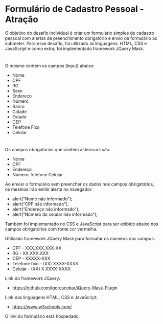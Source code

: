 # Formulário de Cadastro Pessoal - Atração

O objetivo do desafio individual é criar um formulário simples de cadastro pessoal com alertas de preenchimento obrigatório e envio de formulário ao submeter. Para esse desafio, foi utilizado as linguagens: HTML, CSS e JavaScript e como extra, foi implementado framework JQuery Mask.
#
O mesmo contém os campos (input) abaixo:
- Nome
- CPF
- RG
- Sexo
- Endereço
- Número
- Bairro
- Cidade
- Estado
- CEP
- Telefone Fixo
- Celular
#

Os campos obrigatórios que contém asteriscos são:
- Nome
- CPF
- Endereço 
- Número Telefone Celular

Ao enviar o formulário sem preencher os dados nos campos obrigatórios, os mesmos irão emitir alerta no navegador: 
- alert("Nome não informado");
- alert("CPF não informado");
- alert("Endereço não informado");
- alert("Número do celular não informado");

Também foi implementado no CSS e JavaScript para ser exibido abaixo nos campos obrigatórios com fonte cor vermelha.

Utilizado framework JQuery Mask para formatar os números dos campos:
* CPF -  XXX.XXX.XXX-XX
* RG - XX.XXX.XXX
* CEP - XXXXX-XXX
* Telefone fixo - (XX) XXXX-XXXX
* Celular - (XX) X XXXX-XXXX

Link do framework JQuery:
* https://github.com/igorescobar/jQuery-Mask-Plugin

Link das linguagens HTML, CSS e JavaScript:
* https://www.w3schools.com/

O link do formulário está hospedado:


